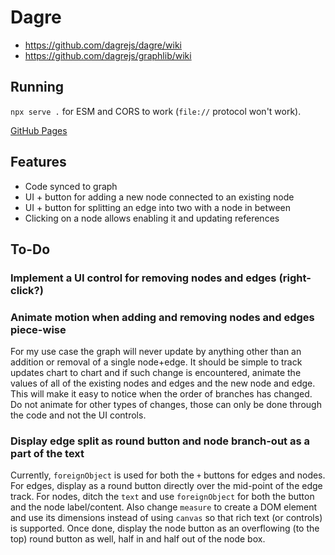 # Dagre

- https://github.com/dagrejs/dagre/wiki
- https://github.com/dagrejs/graphlib/wiki

## Running

`npx serve .` for ESM and CORS to work (`file://` protocol won't work).

[GitHub Pages](https://tomashubelbauer.github.io/dagre)

## Features

- Code synced to graph
- UI + button for adding a new node connected to an existing node
- UI + button for splitting an edge into two with a node in between
- Clicking on a node allows enabling it and updating references

## To-Do

### Implement a UI control for removing nodes and edges (right-click?)

### Animate motion when adding and removing nodes and edges piece-wise

For my use case the graph will never update by anything other than an addition
or removal of a single node+edge. It should be simple to track updates chart to
chart and if such change is encountered, animate the values of all of the
existing nodes and edges and the new node and edge. This will make it easy to
notice when the order of branches has changed. Do not animate for other types
of changes, those can only be done through the code and not the UI controls.

### Display edge split as round button and node branch-out as a part of the text

Currently, `foreignObject` is used for both the `+` buttons for edges and nodes.
For edges, display as a round button directly over the mid-point of the edge
track. For nodes, ditch the `text` and use `foreignObject` for both the button
and the node label/content. Also change `measure` to create a DOM element and
use its dimensions instead of using `canvas` so that rich text (or controls)
is supported. Once done, display the node button as an overflowing (to the top)
round button as well, half in and half out of the node box.
